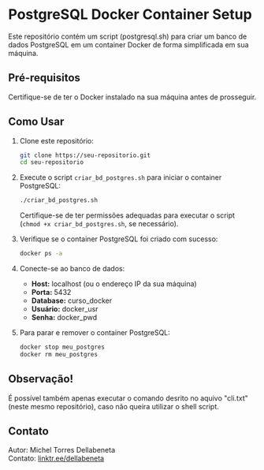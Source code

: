 # PostgreSQL Docker Container Setup

Este repositório contém um script (postgresql.sh) para criar um banco de dados PostgreSQL em um container Docker de forma simplificada em sua máquina.

## Pré-requisitos

Certifique-se de ter o Docker instalado na sua máquina antes de prosseguir.

## Como Usar

1. Clone este repositório:

   ```bash
   git clone https://seu-repositorio.git
   cd seu-repositorio
   ```

2. Execute o script `criar_bd_postgres.sh` para iniciar o container PostgreSQL:

   ```bash
   ./criar_bd_postgres.sh
   ```

   Certifique-se de ter permissões adequadas para executar o script (`chmod +x criar_bd_postgres.sh`, se necessário).

3. Verifique se o container PostgreSQL foi criado com sucesso:

   ```bash
   docker ps -a
   ```

4. Conecte-se ao banco de dados:

   - **Host:** localhost (ou o endereço IP da sua máquina)
   - **Porta:** 5432
   - **Database:** curso_docker
   - **Usuário:** docker_usr
   - **Senha:** docker_pwd

5. Para parar e remover o container PostgreSQL:

   ```bash
   docker stop meu_postgres
   docker rm meu_postgres
   ```

## Observação!

É possível também apenas executar o comando desrito no aquivo "cli.txt" (neste mesmo repositório), caso não queira utilizar o shell script.


## Contato

Autor: Michel Torres Dellabeneta  
Contato: [linktr.ee/dellabeneta](https://linktr.ee/dellabeneta)